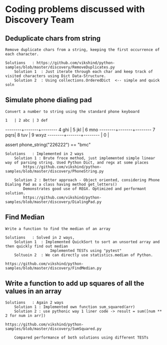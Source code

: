 # Coding problems discussed with Discovery Team


## 	Deduplicate chars from string
	Remove duplicate chars from a string, keeping the first occurrence of each character.
	
	Solutions 	: https://github.com/vikshind/python-samples/blob/master/discovery/RemoveDuplicates.py
		Solution 1 	: Just iterate through each char and keep track of visited characters using Dict Data-Structure.
		Solution 2 	: Using collections.OrderedDict  <-- simple and quick soln
	
## 	Simulate phone dialing pad
	Convert a number to string using the standard phone keyboard
	
	1   | 2 abc | 3 def
--------+-------+--------
  4 ghi | 5 jkl | 6 mno
--------+-------+--------
  7 pqrs| 8 tuv | 9 wxyz
--------+-------+--------
        | 0     |

assert phone_string("226222") == "bmc"

	Solutions	: Implemented in 2 ways
		Solution 1 : Brute froce method, just implemented simple linear way of parsing string. Used Python Dict, and regx at some places
			https://github.com/vikshind/python-samples/blob/master/discovery/PhoneString.py
			
		Solution 2 : Better approach - Object oriented, considering Phone Dialing Pad as a class having method get_letters()
			Demonstrates good use of REGX. Optimized and performant solution.
			https://github.com/vikshind/python-samples/blob/master/discovery/DialingPad.py

## 	Find Median
	Write a function to find the median of an array
	
	Solutions	: Solved in 2 ways, 
		Solution 1	: Implemented QuickSort to sort an unsorted array and then quickly find out median
						Implemented TESTs using "pytest"
		Soltuoin 2	: We can directly use statistics.median of Python.
	
	https://github.com/vikshind/python-samples/blob/master/discovery/FindMedian.py
	
	
## 	Write a function to add up squares of all the values in an array
	Solutions 	: Again 2 ways 
		Solution 1 : Implemented own function sum_squared(arr) 
		Solution 2 : use pythonic way 1 liner code -> result = sum([num ** 2 for num in arr])
		
	https://github.com/vikshind/python-samples/blob/master/discovery/SumSquared.py
	
		Compared performance of both solutions using different TESTs